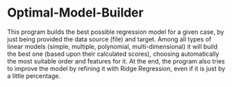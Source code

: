 # Optimal-Model-Builder

This program builds the best possible regression model for a given case, by just being provided the data source (file) and target. Among all types of linear models (simple, multiple, polynomial, multi-dimensional) it will build the best one (based upon their calculated scores), choosing automatically the most suitable order and features for it. At the end, the program also tries to improve the model by refining it with Ridge Regression, even if it is just by a little percentage.

